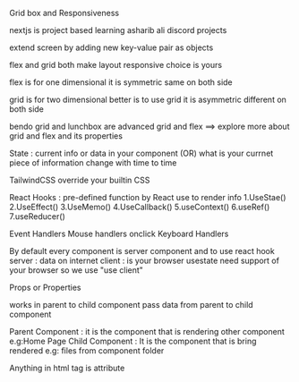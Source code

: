 Grid box and Responsiveness

nextjs is project based learning
asharib ali discord projects

extend screen by adding new key-value pair as objects

flex and grid both make layout responsive choice is yours

flex is for one dimensional
it is symmetric same on both side

grid is for two dimensional better is to use grid
it is asymmetric different on both side

bendo grid and lunchbox are advanced grid and flex ==> explore more about grid and flex and its properties

State : current info or data in your component (OR) what is your currnet piece of information
change with time to time

TailwindCSS override your builtin CSS

React Hooks : pre-defined function by React use to render info
1.UseStae()
2.UseEffect()
3.UseMemo()
4.UseCallback()
5.useContext()
6.useRef()
7.useReducer()

Event Handlers
Mouse handlers onclick
Keyboard Handlers

By default every component is server component
and to use react hook
server : data on internet
client : is your browser
usestate need support of your browser so we use "use client"

Props or Properties

works in parent to child component
pass data from parent to child component

Parent Component : it is the component that is rendering other component e.g:Home Page
Child Component : It is the component that is bring rendered e.g: files from component folder

Anything in html tag is attribute
